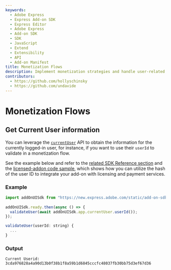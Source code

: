 ```yaml
---
keywords:
  - Adobe Express
  - Express Add-on SDK
  - Express Editor
  - Adobe Express
  - Add-on SDK
  - SDK
  - JavaScript
  - Extend
  - Extensibility
  - API
  - Add-on Manifest
title: Monetization Flows
description: Implement monetization strategies and handle user-related information for paid add-ons.
contributors:
  - https://github.com/hollyschinsky
  - https://github.com/undavide
---
```


# Monetization Flows

## Get Current User information

You can leverage the [`currentUser`](/references/addonsdk/app-current-user.md) API to obtain the information for the currently logged-in user, for instance, if you want to use their `userId` to validate in a monetization flow.

See the example below and refer to the [related SDK Reference section](/references/addonsdk/app-current-user.md) and the [licensed-addon code sample](/samples.md#licensed-addon), which shows how you can utilize the hash of the user ID to integrate your add-on with licensing and payment services.

<CodeBlock slots="heading, code" repeat="2" languages="JavaScript" />

### Example

```js
import addOnUISdk from "https://new.express.adobe.com/static/add-on-sdk/sdk.js";
 
addOnUISdk.ready.then(async () => {
  validateUser(await addOnUISdk.app.currentUser.userId());
});

validateUser(userId: string) {
  ...
}
```

### Output

`Current Userid: 3cda976828a4a90d13b0f38b1f8a59b1d6845cccfc48037fb30bb75d3ef67d36`
